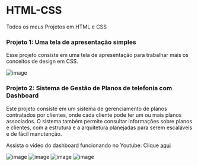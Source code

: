 # HTML-CSS
Todos os meus Projetos em HTML e CSS

### Projeto 1: Uma tela de apresentação simples
Esse projeto consiste em uma tela de apresentação para trabalhar mais os conceitos de design em CSS.

![image](https://github.com/user-attachments/assets/6f858ed0-8e9b-460c-8227-c1645b162ebf)

### Projeto 2: Sistema de Gestão de Planos de telefonia com Dashboard
Este projeto consiste em um sistema de gerenciamento de planos contratados por clientes, onde cada cliente pode ter um ou mais planos associados. O sistema também permite consultar informações sobre planos e clientes, com a estrutura e a arquitetura planejadas para serem escaláveis e de fácil manutenção.

Assista o vídeo do dashboard funcionando no Youtube: Clique [aqui](https://youtu.be/yvrJsEHyhak)

![image](https://github.com/user-attachments/assets/726c5ab4-29b0-4314-962a-e1269c97f2ea)
![image](https://github.com/user-attachments/assets/38862a32-8557-4774-b356-1bef887bbcaf)
![image](https://github.com/user-attachments/assets/1f5541bf-4fb8-445d-b2ab-919017676e2b)
![image](https://github.com/user-attachments/assets/0b1834d1-3ccb-4b2a-8a2c-c7f1ff5a063f)
